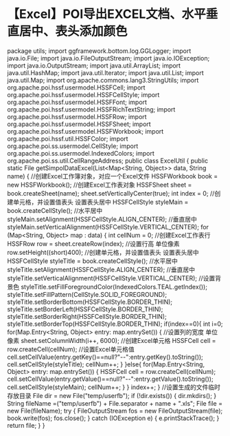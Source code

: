 # 【Excel】POI导出EXCEL文档、水平垂直居中、表头添加颜色

package utils; import ggframework.bottom.log.GGLogger; import java.io.File; import java.io.FileOutputStream; import java.io.IOException; import java.io.OutputStream; import java.util.ArrayList; import java.util.HashMap; import java.util.Iterator; import java.util.List; import java.util.Map; import org.apache.commons.lang3.StringUtils; import org.apache.poi.hssf.usermodel.HSSFCell; import org.apache.poi.hssf.usermodel.HSSFCellStyle; import org.apache.poi.hssf.usermodel.HSSFFont; import org.apache.poi.hssf.usermodel.HSSFRichTextString; import org.apache.poi.hssf.usermodel.HSSFRow; import org.apache.poi.hssf.usermodel.HSSFSheet; import org.apache.poi.hssf.usermodel.HSSFWorkbook; import org.apache.poi.hssf.util.HSSFColor; import org.apache.poi.ss.usermodel.CellStyle; import org.apache.poi.ss.usermodel.IndexedColors; import org.apache.poi.ss.util.CellRangeAddress; public class ExcelUtil { public static File getSimpolDataExcel(List<Map<String, Object>> data, String name) { //创建Excel工作簿对象，对应一个Excel文件 HSSFWorkbook book = new HSSFWorkbook(); //创建Excel工作表对象 HSSFSheet sheet = book.createSheet(name); sheet.setVerticallyCenter(true); int index = 0; //创建单元格，并设置值表头 设置表头居中 HSSFCellStyle styleMain = book.createCellStyle(); //水平居中 styleMain.setAlignment(HSSFCellStyle.ALIGN_CENTER); //垂直居中 styleMain.setVerticalAlignment(HSSFCellStyle.VERTICAL_CENTER); for (Map<String, Object> map : data) { int cellNum = 0; //创建Excel工作表行 HSSFRow row = sheet.createRow(index); //设置行高 单位像素 row.setHeight((short)400); //创建单元格，并设置值表头 设置表头居中 HSSFCellStyle styleTitle = book.createCellStyle(); //水平居中 styleTitle.setAlignment(HSSFCellStyle.ALIGN_CENTER); //垂直居中 styleTitle.setVerticalAlignment(HSSFCellStyle.VERTICAL_CENTER); //设置背景色 styleTitle.setFillForegroundColor(IndexedColors.TEAL.getIndex()); styleTitle.setFillPattern(CellStyle.SOLID_FOREGROUND); styleTitle.setBorderBottom(HSSFCellStyle.BORDER_THIN); styleTitle.setBorderLeft(HSSFCellStyle.BORDER_THIN); styleTitle.setBorderRight(HSSFCellStyle.BORDER_THIN); styleTitle.setBorderTop(HSSFCellStyle.BORDER_THIN); if(index==0){ int i=0; for(Map.Entry<String, Object> entry: map.entrySet()) { //设置列的宽度 单位像素 sheet.setColumnWidth(i++, 6000); //创建Excel单元格 HSSFCell cell = row.createCell(cellNum); //设置Excel单元格值 cell.setCellValue(entry.getKey()==null?"--":entry.getKey().toString()); cell.setCellStyle(styleTitle); cellNum++; } }else{ for(Map.Entry<String, Object> entry: map.entrySet()) { HSSFCell cell = row.createCell(cellNum); cell.setCellValue(entry.getValue()==null?"--":entry.getValue().toString()); cell.setCellStyle(styleMain); cellNum++; } } index++; } //设置生成的文件临时存放目录 File dir = new File("temp/userfb"); if (!dir.exists()) { dir.mkdirs(); } String fileName =("temp/userfb") + File.separator + name + ".xls"; File file = new File(fileName); try { FileOutputStream fos = new FileOutputStream(file); book.write(fos); fos.close(); } catch (IOException e) { e.printStackTrace(); } return file; } }

 



